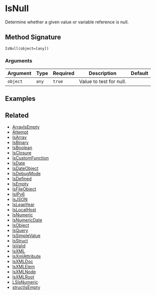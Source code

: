 # IsNull

Determine whether a given value or variable reference is null.

## Method Signature

```
IsNull(object=[any])
```

### Arguments

| Argument | Type  | Required | Description             | Default |
| -------- | ----- | -------- | ----------------------- | ------- |
| `object` | `any` | `true`   | Value to test for null. |         |

## Examples

## Related

* [ArrayIsEmpty](arrayisempty.md)
* [Attempt](attempt.md)
* [IsArray](isarray.md)
* [IsBinary](isbinary.md)
* [IsBoolean](isboolean.md)
* [IsClosure](isclosure.md)
* [IsCustomFunction](iscustomfunction.md)
* [IsDate](isdate.md)
* [IsDateObject](isdateobject.md)
* [IsDebugMode](isdebugmode.md)
* [IsDefined](isdefined.md)
* [IsEmpty](isempty.md)
* [IsFileObject](isfileobject.md)
* [IsIPv6](isipv6.md)
* [IsJSON](isjson.md)
* [IsLeapYear](isleapyear.md)
* [IsLocalHost](islocalhost.md)
* [IsNumeric](isnumeric.md)
* [IsNumericDate](isnumericdate.md)
* [IsObject](isobject.md)
* [IsQuery](isquery.md)
* [IsSimpleValue](issimplevalue.md)
* [IsStruct](isstruct.md)
* [IsValid](isvalid.md)
* [IsXML](isxml.md)
* [IsXmlAttribute](isxmlattribute.md)
* [IsXMLDoc](isxmldoc.md)
* [IsXMLElem](isxmlelem.md)
* [IsXMLNode](isxmlnode.md)
* [IsXMLRoot](isxmlroot.md)
* [LSIsNumeric](lsisnumeric.md)
* [structIsEmpty](structisempty.md)
